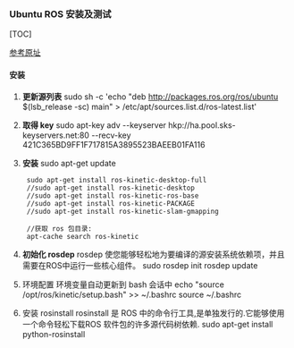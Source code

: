 ### Ubuntu ROS 安装及测试

[TOC]

[参考原址](http://wiki.ros.org/kinetic/Installation/Ubuntu)

#### 安装

1. **更新源列表**
		sudo sh -c 'echo "deb http://packages.ros.org/ros/ubuntu $(lsb_release -sc) main" > /etc/apt/sources.list.d/ros-latest.list'

2. **取得 key**
		sudo apt-key adv --keyserver hkp://ha.pool.sks-keyservers.net:80 --recv-key 421C365BD9FF1F717815A3895523BAEEB01FA116

3. **安装**
		sudo apt-get update
        
        sudo apt-get install ros-kinetic-desktop-full
        //sudo apt-get install ros-kinetic-desktop
        //sudo apt-get install ros-kinetic-ros-base
        //sudo apt-get install ros-kinetic-PACKAGE
        //sudo apt-get install ros-kinetic-slam-gmapping
        
        //获取 ros 包目录:
        apt-cache search ros-kinetic

4. **初始化 rosdep**
rosdep 使您能够轻松地为要编译的源安装系统依赖项，并且需要在ROS中运行一些核心组件。
		sudo rosdep init
		rosdep update

5. 环境配置
环境变量自动更新到 bash 会话中
		echo "source /opt/ros/kinetic/setup.bash" >> ~/.bashrc
		source ~/.bashrc

6. 安装 rosinstall
rosinstall 是 ROS 中的命令行工具,是单独发行的.它能够使用一个命令轻松下载ROS 软件包的许多源代码树依赖.
		sudo apt-get install python-rosinstall
